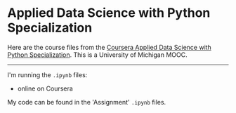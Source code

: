 # Applied Data Science with Python Specialization

Here are the course files from the [Coursera Applied Data Science with Python Specialization](https://www.coursera.org/specializations/data-science-python). This is a University of Michigan MOOC.

---

I'm running the `.ipynb` files:
* online on Coursera

My code can be found in the 'Assignment' `.ipynb` files.
